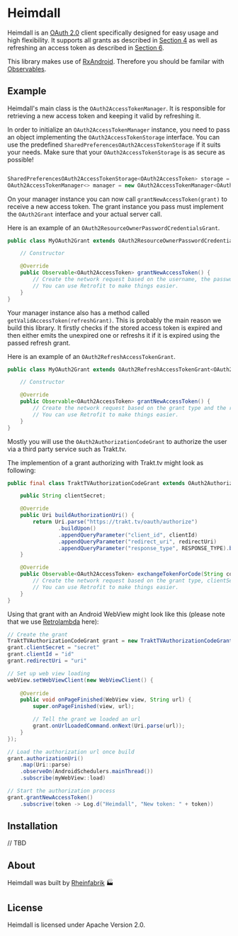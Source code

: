# Heimdall

Heimdall is an [OAuth 2.0](https://tools.ietf.org/html/rfc6749) client specifically designed for easy usage and high flexibility. It supports all grants as described in [Section 4](https://tools.ietf.org/html/rfc6749#section-4) as well as refreshing an access token as described in [Section 6](https://tools.ietf.org/html/rfc6749#section-6).

This library makes use of [RxAndroid](https://github.com/ReactiveX/RxAndroid). Therefore you should be familar with [Observables](https://github.com/ReactiveX/RxJava/wiki/Observable).

## Example

Heimdall's main class is the `OAuth2AccessTokenManager`. It is responsible for retrieving a new access token and keeping it valid by refreshing it.

In order to initialize an `OAuth2AccessTokenManager` instance, you need to pass an object implementing the `OAuth2AccessTokenStorage` interface. You can use the predefined `SharedPreferencesOAuth2AccessTokenStorage` if it suits your needs. Make sure that your `OAuth2AccessTokenStorage` is as secure as possible!

```java 

SharedPreferencesOAuth2AccessTokenStorage<OAuth2AccessToken> storage = new SharedPreferencesOAuth2AccessTokenStorage<>(mySharedPreferences, OAuth2AccessToken.class);
OAuth2AccessTokenManager<> manager = new OAuth2AccessTokenManager<OAuth2AccessToken>(storage);

```

On your manager instance you can now call `grantNewAccessToken(grant)` to receive a new access token. The grant instance you pass must implement the `OAuth2Grant` interface and your actual server call. 

Here is an example of an `OAuth2ResourceOwnerPasswordCredentialsGrant`.

```java 
public class MyOAuth2Grant extends OAuth2ResourceOwnerPasswordCredentialsGrant<OAuth2AccessToken> {

    // Constructor

    @Override
    public Observable<OAuth2AccessToken> grantNewAccessToken() {
        // Create the network request based on the username, the password and the grant type.
        // You can use Retrofit to make things easier.
    }
}
```

Your manager instance also has a method called `getValidAccessToken(refreshGrant)`. This is probably the main reason we build this library. It firstly checks if the stored access token is expired and then either emits the unexpired one or refreshs it if it is expired using the passed refresh grant. 

Here is an example of an `OAuth2RefreshAccessTokenGrant`.

```java
public class MyOAuth2Grant extends OAuth2RefreshAccessTokenGrant<OAuth2AccessToken> {

    // Constructor

    @Override
    public Observable<OAuth2AccessToken> grantNewAccessToken() {
        // Create the network request based on the grant type and the refresh token.
        // You can use Retrofit to make things easier.
    }
}
```

Mostly you will use the `OAuth2AuthorizationCodeGrant` to authorize the user via a third party service such as Trakt.tv.

The implemention of a grant authorizing with Trakt.tv might look as following:

```java
public final class TraktTVAuthorizationCodeGrant extends OAuth2AuthorizationCodeGrant<OAuth2AccessToken> {

    public String clientSecret;

    @Override
    public Uri buildAuthorizationUri() {
        return Uri.parse("https://trakt.tv/oauth/authorize")
                .buildUpon()
                .appendQueryParameter("client_id", clientId)
                .appendQueryParameter("redirect_uri", redirectUri)
                .appendQueryParameter("response_type", RESPONSE_TYPE).build();
    }

    @Override
    public Observable<OAuth2AccessToken> exchangeTokenForCode(String code) {
        // Create the network request based on the grant type, clientSecret and the retrieved code.
        // You can use Retrofit to make things easier.
    }
}
```

Using that grant with an Android WebView might look like this (please note that we use [Retrolambda](https://github.com/evant/gradle-retrolambda) here):

```java
// Create the grant
TraktTVAuthorizationCodeGrant grant = new TraktTVAuthorizationCodeGrant();
grant.clientSecret = "secret"
grant.clientId = "id"
grant.redirectUri = "uri"

// Set up web view loading
webView.setWebViewClient(new WebViewClient() {
 	
 	@Override
    public void onPageFinished(WebView view, String url) {
    	super.onPageFinished(view, url);

		// Tell the grant we loaded an url
        grant.onUrlLoadedCommand.onNext(Uri.parse(url));
    }
});

// Load the authorization url once build
grant.authorizationUri()
    .map(Uri::parse)
	.observeOn(AndroidSchedulers.mainThread())
	.subscribe(myWebView::load)

// Start the authorization process
grant.grantNewAccessToken()
	.subscrive(token -> Log.d("Heimdall", "New token: " + token))

```

## Installation

// TBD

## About

Heimdall was built by [Rheinfabrik](http://www.rheinfabrik.de) :factory:

## License

Heimdall is licensed under Apache Version 2.0.

